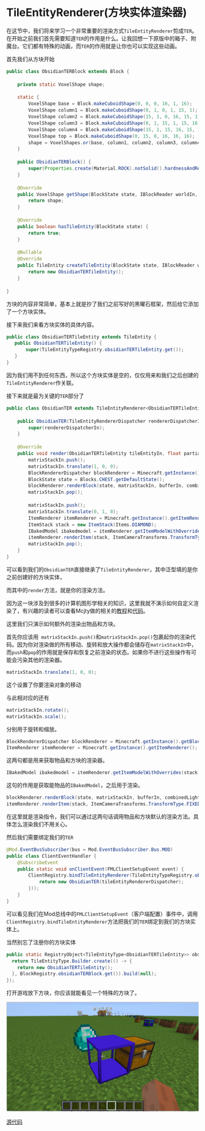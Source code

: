 # TileEntityRenderer(方块实体渲染器)

在这节中，我们将来学习一个非常重要的渲染方式`TileEntityRenderer`剪成`TER`。在开始之前我们首先需要知道`TER`的作用是什么。让我回想一下原版中的箱子、附魔台。它们都有特殊的动画，而`TER`的作用就是让你也可以实现这些动画。

首先我们从方块开始

```java
public class ObsidianTERBlock extends Block {

    private static VoxelShape shape;

    static {
        VoxelShape base = Block.makeCuboidShape(0, 0, 0, 16, 1, 16);
        VoxelShape column1 = Block.makeCuboidShape(0, 1, 0, 1, 15, 1);
        VoxelShape column2 = Block.makeCuboidShape(15, 1, 0, 16, 15, 1);
        VoxelShape column3 = Block.makeCuboidShape(0, 1, 15, 1, 15, 16);
        VoxelShape column4 = Block.makeCuboidShape(15, 1, 15, 16, 15, 16);
        VoxelShape top = Block.makeCuboidShape(0, 15, 0, 16, 16, 16);
        shape = VoxelShapes.or(base, column1, column2, column3, column4, top);
    }

    public ObsidianTERBlock() {
        super(Properties.create(Material.ROCK).notSolid().hardnessAndResistance(5));
    }

    @Override
    public VoxelShape getShape(BlockState state, IBlockReader worldIn, BlockPos pos, ISelectionContext context) {
        return shape;
    }

    @Override
    public boolean hasTileEntity(BlockState state) {
        return true;
    }

    @Nullable
    @Override
    public TileEntity createTileEntity(BlockState state, IBlockReader world) {
        return new ObsidianTERTileEntity();
    }

}
```

方块的内容非常简单，基本上就是抄了我们之前写好的黑曜石框架，然后给它添加了一个方块实体。

接下来我们来看方块实体的具体内容。

 ```java
public class ObsidianTERTileEntity extends TileEntity {
    public ObsidianTERTileEntity() {
        super(TileEntityTypeRegistry.obsidianTERTileEntity.get());
    }
}
 ```

因为我们用不到任何东西，所以这个方块实体是空的，仅仅用来和我们之后创建的`TileEntityRenderer`作关联。

接下来就是最为关键的`TER`部分了

```java
public class ObsidianTER extends TileEntityRenderer<ObsidianTERTileEntity> {

    public ObsidianTER(TileEntityRendererDispatcher rendererDispatcherIn) {
        super(rendererDispatcherIn);
    }

    @Override
    public void render(ObsidianTERTileEntity tileEntityIn, float partialTicks, MatrixStack matrixStackIn, IRenderTypeBuffer bufferIn, int combinedLightIn, int combinedOverlayIn) {
        matrixStackIn.push();
        matrixStackIn.translate(1, 0, 0);
        BlockRendererDispatcher blockRenderer = Minecraft.getInstance().getBlockRendererDispatcher();
        BlockState state = Blocks.CHEST.getDefaultState();
        blockRenderer.renderBlock(state, matrixStackIn, bufferIn, combinedLightIn, combinedOverlayIn, EmptyModelData.INSTANCE);
        matrixStackIn.pop();

        matrixStackIn.push();
        matrixStackIn.translate(0, 1, 0);
        ItemRenderer itemRenderer = Minecraft.getInstance().getItemRenderer();
        ItemStack stack = new ItemStack(Items.DIAMOND);
        IBakedModel ibakedmodel = itemRenderer.getItemModelWithOverrides(stack, tileEntityIn.getWorld(), null);
        itemRenderer.renderItem(stack, ItemCameraTransforms.TransformType.FIXED, true, matrixStackIn, bufferIn, combinedLightIn, combinedOverlayIn, ibakedmodel);
        matrixStackIn.pop();
    }
}
```

可以看到我们的`ObsidianTER`直接继承了`TileEntityRenderer`，其中泛型填的是你之前创建好的方块实体，

而其中的`render`方法，就是你的渲染方法。

因为这一块涉及到很多的计算机图形学相关的知识，这里我就不演示如何自定义渲染了，有兴趣的读者可以查看Mcjty做的相关的[教程](https://www.bilibili.com/video/BV1QE41137P9?p=14)和[代码](https://github.com/McJty/YouTubeModding14/blob/master/src/main/java/com/mcjty/mytutorial/blocks/MagicRenderer.java)。

这里我们只演示如何额外的渲染出物品和方块。

首先你应该用` matrixStackIn.push()`和`matrixStackIn.pop()`包裹起你的渲染代码。因为你对渲染做的所有移动、旋转和放大操作都会储存在`matrixStackIn`中，而`push`和`pop`的作用就是保存和恢复之前渲染的状态。如果你不进行这些操作有可能会污染其他的渲染器。

```java
matrixStackIn.translate(1, 0, 0);
```

这个设置了你要渲染对象的移动

与此相对应的还有

```java
matrixStackIn.rotate();
matrixStackIn.scale();
```

分别用于旋转和缩放。

```java
BlockRendererDispatcher blockRenderer = Minecraft.getInstance().getBlockRendererDispatcher();
ItemRenderer itemRenderer = Minecraft.getInstance().getItemRenderer();
```

这两句都是用来获取物品和方块的渲染器。

```java
IBakedModel ibakedmodel = itemRenderer.getItemModelWithOverrides(stack, tileEntityIn.getWorld(), null);
```

这句的作用是获取能物品的`IBakedModel`，之后用于渲染。

```java
blockRenderer.renderBlock(state, matrixStackIn, bufferIn, combinedLightIn, combinedOverlayIn, EmptyModelData.INSTANCE);
itemRenderer.renderItem(stack, ItemCameraTransforms.TransformType.FIXED, true, matrixStackIn, bufferIn, combinedLightIn, combinedOverlayIn, ibakedmodel);
```

在这里就是渲染指令，我们可以通过这两句话调用物品和方块默认的渲染方法。具体怎么渲染我们不用关心。

然后我们需要绑定我们的`TER`

```java
@Mod.EventBusSubscriber(bus = Mod.EventBusSubscriber.Bus.MOD)
public class ClientEventHandler {
    @SubscribeEvent
    public static void onClientEvent(FMLClientSetupEvent event) {
        ClientRegistry.bindTileEntityRenderer(TileEntityTypeRegistry.obsidianTERTileEntity.get(), (tileEntityRendererDispatcher -> {
            return new ObsidianTER(tileEntityRendererDispatcher);
        }));
    }
}
```

可以看见我们在Mod总线中的`FMLClientSetupEvent`（客户端配置）事件中，调用`ClientRegistry.bindTileEntityRenderer`方法把我们的`TER`绑定到我们的方块实体上。

当然别忘了注册你的方块实体

```java
public static RegistryObject<TileEntityType<ObsidianTERTileEntity>> obsidianTERTileEntity = TILE_ENTITY_TYPE_DEFERRED_REGISTER.register("obsidian_ter_tileentity", () -> {
  return TileEntityType.Builder.create(() -> {
    return new ObsidianTERTileEntity();
  }, BlockRegistry.obsidianTERBlock.get()).build(null);
});
```

打开游戏放下方块，你应该就能看见一个特殊的方块了。

![image-20200509093429490](ter.assets/image-20200509093429490.png)

[源代码](https://github.com/FledgeXu/NeutrinoSourceCode/tree/master/src/main/java/com/tutorial/neutrino/ter)

